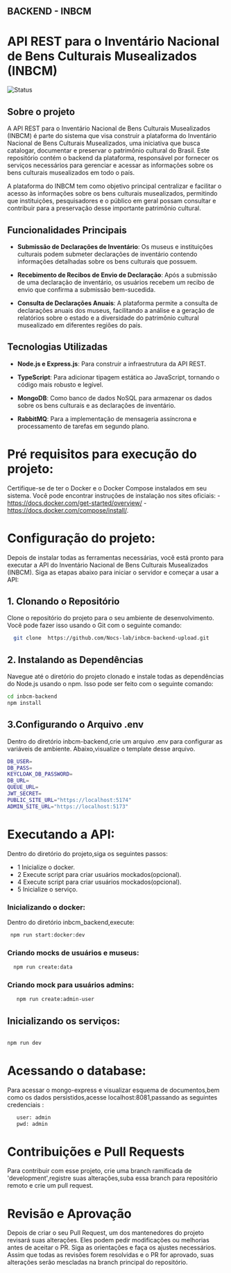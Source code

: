 ## BACKEND - INBCM

# API REST para o Inventário Nacional de Bens Culturais Musealizados (INBCM)

![Status](https://img.shields.io/badge/status-em%20desenvolvimento-orange) 

## Sobre  o projeto

A API REST para o Inventário Nacional de Bens Culturais Musealizados (INBCM) é parte do sistema que visa construir a plataforma do Inventário Nacional de Bens Culturais Musealizados, uma iniciativa que busca catalogar, documentar e preservar o patrimônio cultural do Brasil. Este repositório contém o backend da plataforma, responsável por fornecer os serviços necessários para gerenciar e acessar as informações sobre os bens culturais musealizados em todo o país.

A plataforma do INBCM tem como objetivo principal centralizar e facilitar o acesso às informações sobre os bens culturais musealizados, permitindo que instituições, pesquisadores e o público em geral possam consultar e contribuir para a preservação desse importante patrimônio cultural.

## Funcionalidades Principais

- **Submissão de Declarações de Inventário**: Os museus e instituições culturais podem submeter declarações de inventário contendo informações detalhadas sobre os bens culturais que possuem.
  
- **Recebimento de Recibos de Envio de Declaração**: Após a submissão de uma declaração de inventário, os usuários recebem um recibo de envio que confirma a submissão bem-sucedida.

- **Consulta de Declarações Anuais**: A plataforma permite a consulta de declarações anuais dos museus, facilitando a análise e a geração de relatórios sobre o estado e a diversidade do patrimônio cultural musealizado em diferentes regiões do país.

## Tecnologias Utilizadas

- **Node.js e Express.js**: Para construir a infraestrutura da API REST.
  
- **TypeScript**: Para adicionar tipagem estática ao JavaScript, tornando o código mais robusto e legível.
  
- **MongoDB**: Como banco de dados NoSQL para armazenar os dados sobre os bens culturais e as declarações de inventário.

- **RabbitMQ**: Para a implementação de mensageria assíncrona e processamento de tarefas em segundo plano.


# Pré requisitos para execução do projeto:
  Certifique-se de ter o Docker e o Docker Compose instalados em seu sistema. Você pode encontrar instruções de instalação nos sites oficiais: 
      - https://docs.docker.com/get-started/overview/ 
      - https://docs.docker.com/compose/install/.

# Configuração do projeto:

Depois de instalar todas as ferramentas necessárias, você está pronto para executar a API do Inventário Nacional de Bens Culturais Musealizados (INBCM). Siga as etapas abaixo para iniciar o servidor e começar a usar a API:

## 1. Clonando o Repositório

Clone o repositório do projeto para o seu ambiente de desenvolvimento. Você pode fazer isso usando o Git com o seguinte comando:

```bash
  git clone  https://github.com/Nocs-lab/inbcm-backend-upload.git
```

## 2.  Instalando as Dependências
Navegue até o diretório do projeto clonado e instale todas as dependências do Node.js usando o npm. Isso pode ser feito com o seguinte comando:

```bash
cd inbcm-backend
npm install
```

## 3.Configurando o Arquivo .env
 Dentro do diretório inbcm-backend,crie um arquivo .env para configurar as variáveis de ambiente. Abaixo,visualize o template desse arquivo.
```bash
DB_USER=
DB_PASS=
KEYCLOAK_DB_PASSWORD=
DB_URL=
QUEUE_URL=
JWT_SECRET=
PUBLIC_SITE_URL="https://localhost:5174"
ADMIN_SITE_URL="https://localhost:5173"

```
# Executando a API:
   Dentro do diretório do projeto,siga os seguintes passos:
  - 1 Inicialize o docker.
  - 2 Execute script para criar usuários mockados(opcional).
  - 4 Execute script para criar usuários mockados(opcional).
  - 5 Inicialize o serviço.

### Inicializando o docker:
 Dentro do diretório inbcm_backend,execute:
```bash
 npm run start:docker:dev

```

### Criando mocks de usuários e museus:
``` bash
  npm run create:data
```
### Criando mock para usuários admins:

``` bash
   npm run create:admin-user

```
## Inicializando os serviços:
```bash

npm run dev

```

# Acessando o database:
 Para acessar o mongo-express e visualizar esquema de documentos,bem como os dados persistidos,acesse localhost:8081,passando as seguintes credenciais :

 ```bash
    user: admin
    pwd: admin
 ```



# Contribuições e Pull Requests
 Para contribuir com esse projeto, crie uma branch ramificada de 'development',registre suas alterações,suba essa branch para repositório remoto e crie um pull request.


# Revisão e Aprovação
Depois de criar o seu Pull Request, um dos mantenedores do projeto revisará suas alterações. Eles podem pedir modificações ou melhorias antes de aceitar o PR. Siga as orientações e faça os ajustes necessários. Assim que todas as revisões forem resolvidas e o PR for aprovado, suas alterações serão mescladas na branch principal do repositório.